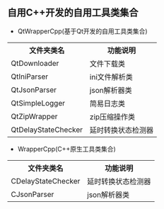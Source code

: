 自用C++开发的自用工具类集合
---
+ QtWrapperCpp(基于Qt开发的自用工具类集合)
<table>
	<tr>
		<th>文件夹类名</th>
		<th>功能说明</th>
	</tr>
	<tr>
		<td>QtDownloader</td>
		<td>文件下载类</td>
	</tr>
	<tr>
		<td>QtIniParser</td>
		<td>ini文件解析类</td>
	</tr>
	<tr>
		<td>QtJsonParser</td>
		<td>json解析器类</td>
	</tr>
	<tr>
		<td>QtSimpleLogger</td>
		<td>简易日志类</td>
	</tr>
	<tr>
		<td>QtZipWrapper</td>
		<td>zip压缩操作类</td>
	</tr>
	<tr>
		<td>QtDelayStateChecker</td>
		<td>延时转换状态检测器</td>
	</tr>
</table>

+ WrapperCpp(C++原生工具类集合)
<table>
	<tr>
		<th>文件夹类名</th>
		<th>功能说明</th>
	</tr>
	<tr>
		<td>CDelayStateChecker</td>
		<td>延时转换状态检测器</td>
	</tr>
	<tr>
		<td>CJsonParser</td>
		<td>json解析器类</td>
	</tr>
</table>